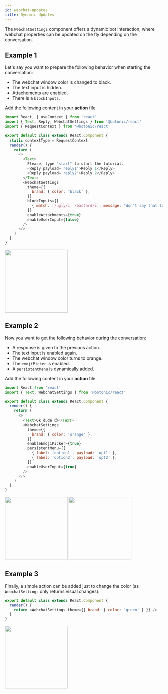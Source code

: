 ```yaml
---
id: webchat-updates
title: Dynamic Updates
---
```


The `WebchatSettings` component offers a dynamic bot interaction, where webchat properties can be updated on the fly depending on the conversation.

## Example 1

Let's say you want to prepare the following behavior when starting the conversation:

- The webchat window color is changed to black.
- The text input is hidden.
- Attachements are enabled.
- There is a `blockInputs`.

Add the following content in your **action** file.

```javascript
import React, { useContext } from 'react'
import { Text, Reply, WebchatSettings } from '@botonic/react'
import { RequestContext } from '@botonic/react'

export default class extends React.Component {
  static contextType = RequestContext
  render() {
    return (
      <>
        <Text>
          Please, type "start" to start the tutorial.
          <Reply payload='reply1'>Reply 1</Reply>
          <Reply payload='reply2'>Reply 2</Reply>
        </Text>
        <WebchatSettings
          theme={{
            brand: { color: 'black' },
          }}
          blockInputs={[
            { match: [/ugly/i, /bastard/i], message: "don't say that to me" },
          ]}
          enableAttachments={true}
          enableUserInput={false}
        />
      </>
    )
  }
}
```


 <img src="https://botonic-doc-static.netlify.com/images/webchat/dynamic_updates1.png" width="200" />


## Example 2

Now you want to get the following behavior during the conversation:

- A response is given to the previous action.
- The text input is enabled again.
- The webchat window color turns to orange.
- The `emojiPicker` is enabled.
- A `persistentMenu` is dynamically added.

Add the following content in your **action** file.

```javascript
import React from 'react'
import { Text, WebchatSettings } from '@botonic/react'

export default class extends React.Component {
  render() {
    return (
      <>
        <Text>Ok dude 😉</Text>
        <WebchatSettings
          theme={{
            brand: { color: 'orange' },
          }}
          enableEmojiPicker={true}
          persistentMenu={[
            { label: 'option1', payload: 'opt1' },
            { label: 'option2', payload: 'opt2' },
          ]}
          enableUserInput={true}
        />
      </>
    )
  }
}
```


 <img src="https://botonic-doc-static.netlify.com/images/webchat/dynamic_updates2.png" width="200" />
 <img src="https://botonic-doc-static.netlify.com/images/webchat/dynamic_updates3.png" width="200" />

## Example 3

Finally, a simple action can be added just to change the color (as `WebchatSettings` only returns visual changes):

```javascript
export default class extends React.Component {
  render() {
    return <WebchatSettings theme={{ brand: { color: 'green' } }} />
  }
}
```


 <img src="https://botonic-doc-static.netlify.com/images/webchat/dynamic_updates4.png" width="200" />
